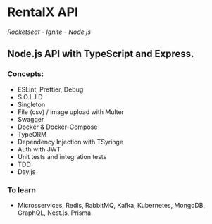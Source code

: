 # RentalX API
<i>Rocketseat - Ignite - Node.js</i>

## Node.js API with TypeScript and Express.

### Concepts:
* ESLint, Prettier, Debug
* S.O.L.I.D
* Singleton
* File (csv) / image upload with Multer
* Swagger
* Docker & Docker-Compose
* TypeORM
* Dependency Injection with TSyringe
* Auth with JWT
* Unit tests and integration tests
* TDD
* Day.js

### To learn
* Microsservices, Redis, RabbitMQ, Kafka, Kubernetes, MongoDB, GraphQL, Nest.js, Prisma